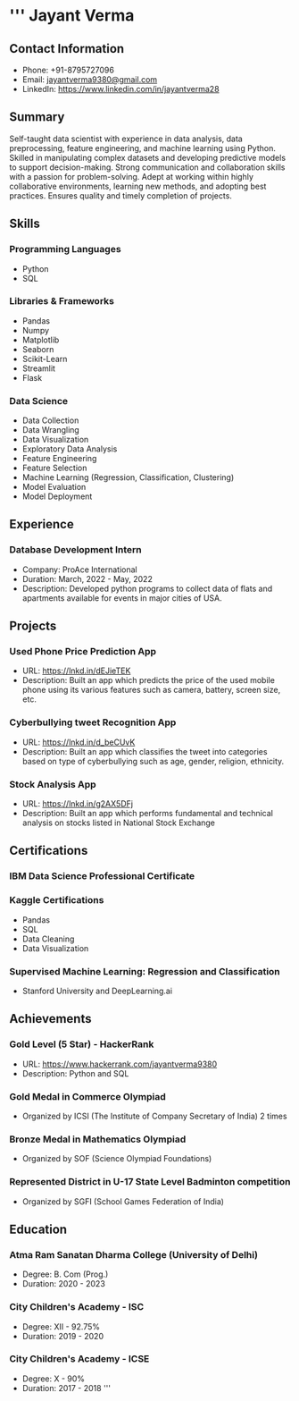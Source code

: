 '''
**Jayant Verma**
================

**Contact Information**
---------------

* Phone: +91-8795727096
* Email: [jayantverma9380@gmail.com](mailto:jayantverma9380@gmail.com)
* LinkedIn: https://www.linkedin.com/in/jayantverma28

**Summary**
----------

Self-taught data scientist with experience in data analysis, data preprocessing, feature engineering, and machine learning using Python. Skilled in manipulating complex datasets and developing predictive models to support decision-making. Strong communication and collaboration skills with a passion for problem-solving. Adept at working within highly collaborative environments, learning new methods, and adopting best practices. Ensures quality and timely completion of projects.

**Skills**
---------

### Programming Languages

* Python
* SQL

### Libraries & Frameworks

* Pandas
* Numpy
* Matplotlib
* Seaborn
* Scikit-Learn
* Streamlit
* Flask

### Data Science

* Data Collection
* Data Wrangling
* Data Visualization
* Exploratory Data Analysis
* Feature Engineering
* Feature Selection
* Machine Learning (Regression, Classification, Clustering)
* Model Evaluation
* Model Deployment

**Experience**
------------

### Database Development Intern

* Company: ProAce International
* Duration: March, 2022 - May, 2022
* Description: Developed python programs to collect data of flats and apartments available for events in major cities of USA.

**Projects**
------------

### Used Phone Price Prediction App

* URL: https://lnkd.in/dEJieTEK
* Description: Built an app which predicts the price of the used mobile phone using its various features such as camera, battery, screen size, etc.

### Cyberbullying tweet Recognition App

* URL: https://lnkd.in/d_beCUvK
* Description: Built an app which classifies the tweet into categories based on type of cyberbullying such as age, gender, religion, ethnicity.

### Stock Analysis App

* URL: https://lnkd.in/g2AX5DFj
* Description: Built an app which performs fundamental and technical analysis on stocks listed in National Stock Exchange

**Certifications**
--------------

### IBM Data Science Professional Certificate

### Kaggle Certifications

* Pandas
* SQL
* Data Cleaning
* Data Visualization

### Supervised Machine Learning: Regression and Classification

* Stanford University and DeepLearning.ai

**Achievements**
--------------

### Gold Level (5 Star) - HackerRank

* URL: https://www.hackerrank.com/jayantverma9380
* Description: Python and SQL

### Gold Medal in Commerce Olympiad

* Organized by ICSI (The Institute of Company Secretary of India) 2 times

### Bronze Medal in Mathematics Olympiad

* Organized by SOF (Science Olympiad Foundations)

### Represented District in U-17 State Level Badminton competition

* Organized by SGFI (School Games Federation of India)

**Education**
-------------

### Atma Ram Sanatan Dharma College (University of Delhi)

* Degree: B. Com (Prog.)
* Duration: 2020 - 2023

### City Children's Academy - ISC

* Degree: XII - 92.75%
* Duration: 2019 - 2020

### City Children's Academy - ICSE

* Degree: X - 90%
* Duration: 2017 - 2018
'''